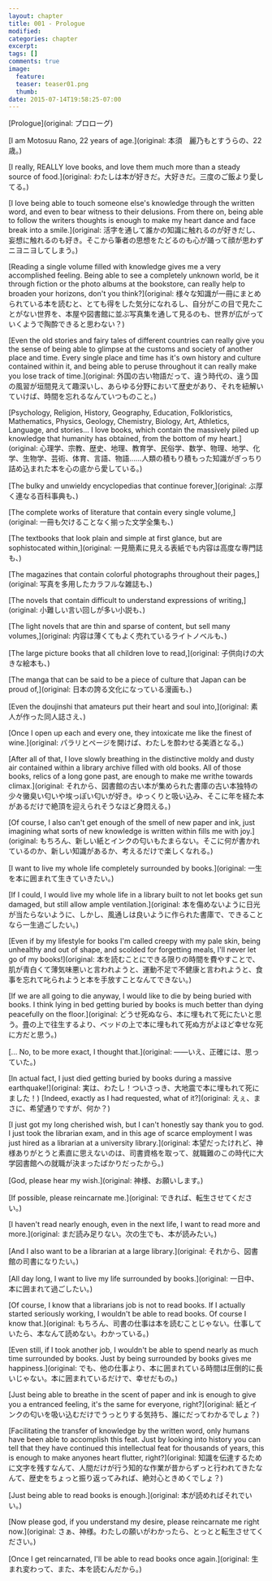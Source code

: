 ```yaml
---
layout: chapter
title: 001 - Prologue
modified:
categories: chapter
excerpt:
tags: []
comments: true
image:
  feature:
  teaser: teaser01.png
  thumb:
date: 2015-07-14T19:58:25-07:00
---
```


[Prologue](original: プロローグ)

[I am Motosuu Rano, 22 years of age.](original: 本須　麗乃もとすうらの、22歳。)

[I really, REALLY love books, and love them much more than a steady source of food.](original: わたしは本が好きだ。大好きだ。三度のご飯より愛してる。)


[I love being able to touch someone else's knowledge through the written word, and even to bear witness to their delusions. From there on, being able to follow the writers thoughts is enough to make my heart dance and face break into a smile.](original: 活字を通して誰かの知識に触れるのが好きだし、妄想に触れるのも好き。そこから筆者の思想をたどるのも心が踊って顔が思わずニヨニヨしてしまう。)

[Reading a single volume filled with knowledge gives me a very accomplished feeling. Being able to see a completely unknown world, be it through fiction or the photo albums at the bookstore, can really help to broaden your horizons, don't you think?](original: 様々な知識が一冊にまとめられている本を読むと、とても得をした気分になれるし、自分がこの目で見たことがない世界を、本屋や図書館に並ぶ写真集を通して見るのも、世界が広がっていくようで陶酔できると思わない？)

[Even the old stories and fairy tales of different countries can really give you the sense of being able to glimpse at the customs and society of another place and time. Every single place and time has it's own history and culture contained within it, and being able to peruse throughout it can really make you lose track of time.](original: 外国の古い物語だって、違う時代の、違う国の風習が垣間見えて趣深いし、あらゆる分野において歴史があり、それを紐解いていけば、時間を忘れるなんていつものこと。)


[Psychology, Religion, History, Geography, Education, Folkloristics, Mathematics, Physics, Geology, Chemistry, Biology, Art, Athletics, Language, and stories... I love books, which contain the massively piled up knowledge that humanity has obtained, from the bottom of my heart.](original: 心理学、宗教、歴史、地理、教育学、民俗学、数学、物理、地学、化学、生物学、芸術、体育、言語、物語……人類の積もり積もった知識がぎっちり詰め込まれた本を心の底から愛している。)


[The bulky and unwieldy encyclopedias that continue forever,](original: ぶ厚く連なる百科事典も、)

[The complete works of literature that contain every single volume,](original: 一冊も欠けることなく揃った文学全集も、)

[The textbooks that look plain and simple at first glance, but are sophistocated within,](original: 一見簡素に見える表紙でも内容は高度な専門誌も、)

[The magazines that contain colorful photographs throughout their pages,](original: 写真を多用したカラフルな雑誌も、)

[The novels that contain difficult to understand expressions of writing,](original: 小難しい言い回しが多い小説も、)

[The light novels that are thin and sparse of content, but sell many volumes,](original: 内容は薄くてもよく売れているライトノベルも、)

[The large picture books that all children love to read,](original: 子供向けの大きな絵本も、)

[The manga that can be said to be a piece of culture that Japan can be proud of,](original: 日本の誇る文化になっている漫画も、)

[Even the doujinshi that amateurs put their heart and soul into,](original: 素人が作った同人誌さえ、)

[Once I open up each and every one, they intoxicate me like the finest of wine.](original: パラリとページを開けば、わたしを酔わせる美酒となる。)


[After all of that, I love slowly breathing in the distinctive moldy and dusty air contained within a library archive filled with old books. All of those books, relics of a long gone past, are enough to make me writhe towards climax.](original: それから、図書館の古い本が集められた書庫の古い本独特の少々黴臭い匂いや埃っぽい匂いが好き。ゆっくりと吸い込み、そこに年を経た本があるだけで絶頂を迎えられそうなほど身悶える。)

[Of course, I also can't get enough of the smell of new paper and ink, just imagining what sorts of new knowledge is written within fills me with joy.](original: もちろん、新しい紙とインクの匂いもたまらない。そこに何が書かれているのか、新しい知識があるか、考えるだけで楽しくなれる。)


[I want to live my whole life completely surrounded by books.](original: 一生を本に囲まれて生きていきたい。)

[If I could, I would live my whole life in a library built to not let books get sun damaged, but still allow ample ventilation.](original: 本を傷めないように日光が当たらないように、しかし、風通しは良いように作られた書庫で、できることなら一生過ごしたい。)

[Even if by my lifestyle for books I'm called creepy with my pale skin, being unhealthy and out of shape, and scolded for forgetting meals, I'll never let go of my books!](original: 本を読むことにできる限りの時間を費やすことで、肌が青白くて薄気味悪いと言われようと、運動不足で不健康と言われようと、食事を忘れて叱られようと本を手放すことなんてできない。)

[If we are all going to die anyway, I would like to die by being buried with books. I think lying in bed getting buried by books is much better than dying peacefully on the floor.](original: どうせ死ぬなら、本に埋もれて死にたいと思う。畳の上で往生するより、ベッドの上で本に埋もれて死ぬ方がよほど幸せな死に方だと思う。)

[... No, to be more exact, I thought that.](original: ――いえ、正確には、思っていた。)


[In actual fact, I just died getting buried by books during a massive earthquake!](original: 実は、わたし！ついさっき、大地震で本に埋もれて死にました！)
[Indeed, exactly as I had requested, what of it?](original: えぇ、まさに、希望通りですが、何か？)


[I just got my long cherished wish, but I can't honestly say thank you to god. I just took the librarian exam, and in this age of scarce employment I was just hired as a librarian at a university library.](original: 本望だったけれど、神様ありがとうと素直に思えないのは、司書資格を取って、就職難のこの時代に大学図書館への就職が決まったばかりだったから。)


[God, please hear my wish.](original: 神様、お願いします。)

[If possible, please reincarnate me.](original: できれば、転生させてください。)

[I haven't read nearly enough, even in the next life, I want to read more and more.](original: まだ読み足りない。次の生でも、本が読みたい。)


[And I also want to be a librarian at a large library.](original: それから、図書館の司書になりたい。)

[All day long, I want to live my life surrounded by books.](original: 一日中、本に囲まれて過ごしたい。)

[Of course, I know that a librarians job is not to read books. If I actually started seriously working, I wouldn't be able to read books. Of course I know that.](original: もちろん、司書の仕事は本を読むことじゃない。仕事していたら、本なんて読めない。わかっている。)

[Even still, if I took another job, I wouldn't be able to spend nearly as much time surrounded by books. Just by being surrounded by books gives me happiness.](original: でも、他の仕事より、本に囲まれている時間は圧倒的に長いじゃない。本に囲まれているだけで、幸せだもの。)

[Just being able to breathe in the scent of paper and ink is enough to give you a entranced feeling, it's the same for everyone, right?](original: 紙とインクの匂いを吸い込むだけでうっとりする気持ち、誰にだってわかるでしょ？)

[Facilitating the transfer of knowledge by the written word, only humans have been able to accomplish this feat. Just by looking into history you can tell that they have continued this intellectual feat for thousands of years, this is enough to make anyones heart flutter, right?](original: 知識を伝達するために文字を残すなんて、人間だけが行う知的な作業が昔からずっと行われてきたなんて、歴史をちょっと振り返ってみれば、絶対心ときめくでしょ？)


[Just being able to read books is enough.](original: 本が読めればそれでいい。)

[Now please god, if you understand my desire, please reincarnate me right now.](original: さぁ、神様。わたしの願いがわかったら、とっとと転生させてください。)

[Once I get reincarnated, I'll be able to read books once again.](original: 生まれ変わって、また、本を読むんだから。)
